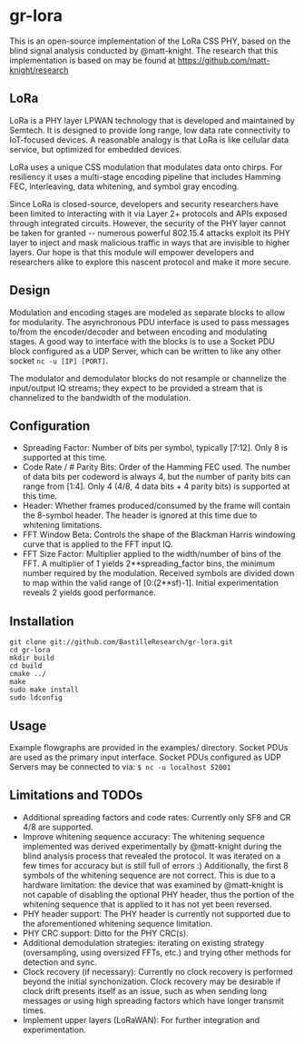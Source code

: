 # gr-lora

This is an open-source implementation of the LoRa CSS PHY, based on the blind signal analysis conducted by @matt-knight.  The research that this implementation is based on may be found at https://github.com/matt-knight/research

## LoRa
LoRa is a PHY layer LPWAN technology that is developed and maintained by Semtech.  It is designed to provide long range, low data rate connectivity to IoT-focused devices.  A reasonable analogy is that LoRa is like cellular data service, but optimized for embedded devices.

LoRa uses a unique CSS modulation that modulates data onto chirps.  For resiliency it uses a multi-stage encoding pipeline that includes Hamming FEC, interleaving, data whitening, and symbol gray encoding.

Since LoRa is closed-source, developers and security researchers have been limited to interacting with it via Layer 2+ protocols and APIs exposed through integrated circuits.  However, the security of the PHY layer cannot be taken for granted -- numerous powerful 802.15.4 attacks exploit its PHY layer to inject and mask malicious traffic in ways that are invisible to higher layers.  Our hope is that this module will empower developers and researchers alike to explore this nascent protocol and make it more secure.

## Design
Modulation and encoding stages are modeled as separate blocks to allow for modularity.  The asynchronous PDU interface is used to pass messages to/from the encoder/decoder and between encoding and modulating stages.  A good way to interface with the blocks is to use a Socket PDU block configured as a UDP Server, which can be written to like any other socket ```nc -u [IP] [PORT]```.

The modulator and demodulator blocks do not resample or channelize the input/output IQ streams; they expect to be provided a stream that is channelized to the bandwidth of the modulation.

## Configuration
- Spreading Factor: Number of bits per symbol, typically [7:12].  Only 8 is supported at this time.
- Code Rate / # Parity Bits: Order of the Hamming FEC used.  The number of data bits per codeword is always 4, but the number of parity bits can range from [1:4].  Only 4 (4/8, 4 data bits + 4 parity bits) is supported at this time.
- Header: Whether frames produced/consumed by the frame will contain the 8-symbol header.  The header is ignored at this time due to whitening limitations.
- FFT Window Beta: Controls the shape of the Blackman Harris windowing curve that is applied to the FFT input IQ.
- FFT Size Factor: Multiplier applied to the width/number of bins of the FFT.  A multiplier of 1 yields 2\*\*spreading_factor bins, the minimum number required by the modulation.  Received symbols are divided down to map within the valid range of [0:(2\*\*sf)-1].  Initial experimentation reveals 2 yields good performance.

## Installation
```
git clone git://github.com/BastilleResearch/gr-lora.git
cd gr-lora
mkdir build
cd build
cmake ../
make
sudo make install
sudo ldconfig
```

## Usage
Example flowgraphs are provided in the examples/ directory.  Socket PDUs are used as the primary input interface.  Socket PDUs configured as UDP Servers may be connected to via:
```$ nc -u localhost 52001```

## Limitations and TODOs
- Additional spreading factors and code rates: Currently only SF8 and CR 4/8 are supported.
- Improve whitening sequence accuracy: The whitening sequence implemented was derived experimentally by @matt-knight during the blind analysis process that revealed the protocol.  It was iterated on a few times for accuracy but is still full of errors :)  Additionally, the first 8 symbols of the whitening sequence are not correct.  This is due to a hardware limitation: the device that was examined by @matt-knight is not capable of disabling the optional PHY header, thus the portion of the whitening sequence that is applied to it has not yet been reversed.
- PHY header support: The PHY header is currently not supported due to the aforementioned whitening sequence limitation.
- PHY CRC support: Ditto for the PHY CRC(s).
- Additional demodulation strategies: iterating on existing strategy (oversampling, using oversized FFTs, etc.) and trying other methods for detection and sync.
- Clock recovery (if necessary): Currently no clock recovery is performed beyond the initial synchonization.  Clock recovery may be desirable if clock drift presents itself as an issue, such as when sending long messages or using high spreading factors which have longer transmit times.
- Implement upper layers (LoRaWAN): For further integration and experimentation.


